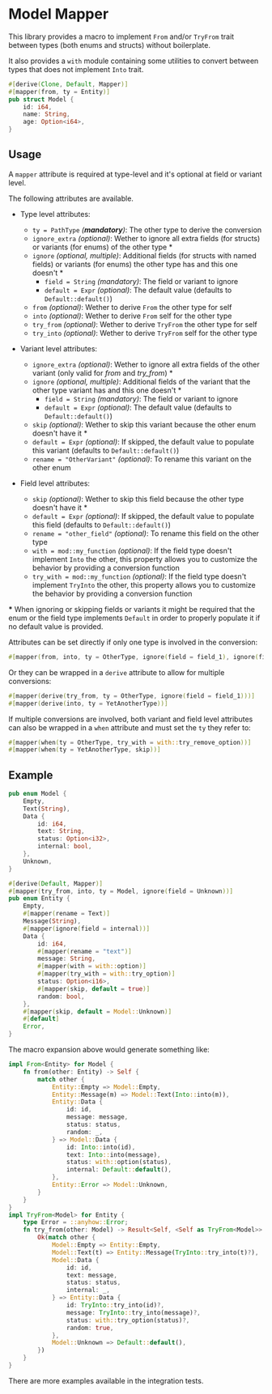 # Model Mapper

This library provides a macro to implement `From` and/or `TryFrom` trait between types (both enums and structs) without boilerplate.

It also provides a `with` module containing some utilities to convert between types that does not implement `Into` trait.

```rs
#[derive(Clone, Default, Mapper)]
#[mapper(from, ty = Entity)]
pub struct Model {
    id: i64,
    name: String,
    age: Option<i64>,
}
```

## Usage

A `mapper` attribute is required at type-level and it's optional at field or variant level.

The following attributes are available.

- Type level attributes:

  - `ty = PathType` _(**mandatory**)_: The other type to derive the conversion
  - `ignore_extra` _(optional)_: Wether to ignore all extra fields (for structs) or variants (for enums) of the other
    type \*
  - `ignore` _(optional, multiple)_: Additional fields (for structs with named fields) or variants (for enums) the
    other type has and this one doesn't \*
    - `field = String` _(mandatory)_: The field or variant to ignore
    - `default = Expr` _(optional)_: The default value (defaults to `Default::default()`)
  - `from` _(optional)_: Wether to derive `From` the other type for self
  - `into` _(optional)_: Wether to derive `From` self for the other type
  - `try_from` _(optional)_: Wether to derive `TryFrom` the other type for self
  - `try_into` _(optional)_: Wether to derive `TryFrom` self for the other type

- Variant level attributes:

  - `ignore_extra` _(optional)_: Wether to ignore all extra fields of the other variant (only valid for _from_ and
    _try_from_) \*
  - `ignore` _(optional, multiple)_: Additional fields of the variant that the other type variant has and this one
    doesn't \*
    - `field = String` _(mandatory)_: The field or variant to ignore
    - `default = Expr` _(optional)_: The default value (defaults to `Default::default()`)
  - `skip` _(optional)_: Wether to skip this variant because the other enum doesn't have it \*
  - `default = Expr` _(optional)_: If skipped, the default value to populate this variant (defaults to `Default::default()`)
  - `rename = "OtherVariant"` _(optional)_: To rename this variant on the other enum

- Field level attributes:

  - `skip` _(optional)_: Wether to skip this field because the other type doesn't have it \*
  - `default = Expr` _(optional)_: If skipped, the default value to populate this field  (defaults to `Default::default()`)
  - `rename = "other_field"` _(optional)_: To rename this field on the other type
  - `with = mod::my_function` _(optional)_: If the field type doesn't implement `Into` the other, this property allows
    you to customize the behavior by providing a conversion function
  - `try_with = mod::my_function` _(optional)_: If the field type doesn't implement `TryInto` the other, this property
    allows you to customize the behavior by providing a conversion function

**\*** When ignoring or skipping fields or variants it might be required that the enum or the field type implements
`Default` in order to properly populate it if no default value is provided.

Attributes can be set directly if only one type is involved in the conversion:

```rs
#[mapper(from, into, ty = OtherType, ignore(field = field_1), ignore(field = field_2))]
```

Or they can be wrapped in a `derive` attribute to allow for multiple conversions:

```rs
#[mapper(derive(try_from, ty = OtherType, ignore(field = field_1)))]
#[mapper(derive(into, ty = YetAnotherType))]
```

If multiple conversions are involved, both variant and field level attributes can also be wrapped in a `when` attribute
and must set the `ty` they refer to:

```rs
#[mapper(when(ty = OtherType, try_with = with::try_remove_option))]
#[mapper(when(ty = YetAnotherType, skip))]
```

## Example

```rs
pub enum Model {
    Empty,
    Text(String),
    Data {
        id: i64,
        text: String,
        status: Option<i32>,
        internal: bool,
    },
    Unknown,
}

#[derive(Default, Mapper)]
#[mapper(try_from, into, ty = Model, ignore(field = Unknown))]
pub enum Entity {
    Empty,
    #[mapper(rename = Text)]
    Message(String),
    #[mapper(ignore(field = internal))]
    Data {
        id: i64,
        #[mapper(rename = "text")]
        message: String,
        #[mapper(with = with::option)]
        #[mapper(try_with = with::try_option)]
        status: Option<i16>,
        #[mapper(skip, default = true)]
        random: bool,
    },
    #[mapper(skip, default = Model::Unknown)]
    #[default]
    Error,
}
```

The macro expansion above would generate something like:

```rs
impl From<Entity> for Model {
    fn from(other: Entity) -> Self {
        match other {
            Entity::Empty => Model::Empty,
            Entity::Message(m) => Model::Text(Into::into(m)),
            Entity::Data {
                id: id,
                message: message,
                status: status,
                random: _,
            } => Model::Data {
                id: Into::into(id),
                text: Into::into(message),
                status: with::option(status),
                internal: Default::default(),
            },
            Entity::Error => Model::Unknown,
        }
    }
}
impl TryFrom<Model> for Entity {
    type Error = ::anyhow::Error;
    fn try_from(other: Model) -> Result<Self, <Self as TryFrom<Model>>::Error> {
        Ok(match other {
            Model::Empty => Entity::Empty,
            Model::Text(t) => Entity::Message(TryInto::try_into(t)?),
            Model::Data {
                id: id,
                text: message,
                status: status,
                internal: _,
            } => Entity::Data {
                id: TryInto::try_into(id)?,
                message: TryInto::try_into(message)?,
                status: with::try_option(status)?,
                random: true,
            },
            Model::Unknown => Default::default(),
        })
    }
}
```

There are more examples available in the integration tests.
